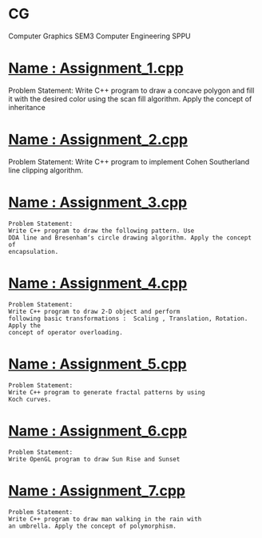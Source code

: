 # CG
Computer Graphics SEM3 Computer Engineering SPPU

<a href="https://github.com/SiddhantGujrathi/CG/blob/main/ASSIGNMENT%201.CPP">Name        : Assignment_1.cpp</a>
=

Problem Statement:
Write C++ program to draw a concave polygon and fill it with the desired color using
the scan fill algorithm. Apply the concept of inheritance


<a href="https://github.com/SiddhantGujrathi/CG/blob/main/ASSIGNMENT%202.CPP">Name        : Assignment_2.cpp</a>
=
Problem Statement: Write C++ program to implement Cohen Southerland line
clipping algorithm.


<a href="https://github.com/SiddhantGujrathi/CG/blob/main/ASSIGNMENT%203.CPP">Name        : Assignment_3.cpp</a>
=
	Problem Statement: 
	Write C++ program to draw the following pattern. Use
	DDA line and Bresenham‘s circle drawing algorithm. Apply the concept of
	encapsulation.


<a href="https://github.com/SiddhantGujrathi/CG/blob/main/ASSIGNMENT%204.CPP">Name        : Assignment_4.cpp</a>
=
	Problem Statement: 
	Write C++ program to draw 2-D object and perform
	following basic transformations :  Scaling , Translation, Rotation. Apply the
	concept of operator overloading.


<a href="https://github.com/SiddhantGujrathi/CG/blob/main/ASSIGNMENT%205.CPP">Name        : Assignment_5.cpp</a>
=
	Problem Statement: 
	Write C++ program to generate fractal patterns by using
	Koch curves.


<a href="https://github.com/SiddhantGujrathi/CG/blob/main/ASSIGNMENT%206.CPP">Name        : Assignment_6.cpp</a>
=
	Problem Statement: 
	Write OpenGL program to draw Sun Rise and Sunset


<a href="https://github.com/SiddhantGujrathi/CG/blob/main/ASSIGNMENT%207.CPP">Name        : Assignment_7.cpp</a>
=
	Problem Statement: 
	Write C++ program to draw man walking in the rain with
	an umbrella. Apply the concept of polymorphism.
